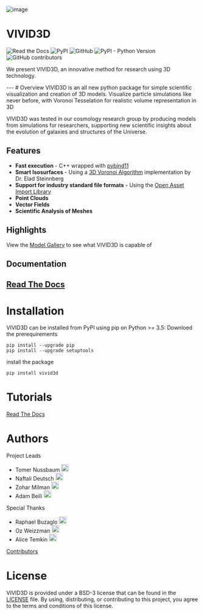 <style type="text/css" rel="stylesheet">
.icon { 
  border-radius: 50%;
}
</style>

![image](https://github.com/GalaxyHunters/Vivid/blob/01788a5e3656dbaa048a48215a290dfb7f3dc831/vivid-cover.png?raw=true)

# VIVID3D
![Read the Docs](https://img.shields.io/readthedocs/vivid)
![PyPI](https://img.shields.io/pypi/v/vivid3d?label=pypi)
![GitHub](https://img.shields.io/github/license/GalaxyHunters/vivid)
![PyPI - Python Version](https://img.shields.io/pypi/pyversions/vivid3d)
![GitHub contributors](https://img.shields.io/github/contributors/GalaxyHunters/vivid)

<p>We present VIVID3D, an innovative method for research using 3D technology.</P>
---
# Overview
VIVID3D is an all new python package for simple scientific visualization and creation of 3D models. 
Visualize particle simulations like never before, with Voronoi Tesselation for realistic volume representation in 3D

VIVID3D was tested in our cosmology research group by producing models from simulations for researchers, supporting new scientific insights about the evolution of galaxies and structures of the Universe.

## Features
- **Fast execution** - C++ wrapped with [pybind11](https://github.com/pybind/pybind11)
- **Smart Isosurfaces** - Using a [3D Voronoi Algorithm](https://doi.org/10.1088/0067-0049/216/2/35) implementation by Dr. Elad Steinnberg
- **Support for industry standard file formats** - Using the [Open Asset Import Library](https://github.com/assimp/assimp)
- **Point Clouds**
- **Vector Fields**
- **Scientific Analysis of Meshes**

## Highlights
View the [Model Gallery](https://naftalide.wixsite.com/vivid) to see what VIVID3D is capable of
## Documentation

[Read The Docs](https://vivid.readthedocs.io/en/latest/)
---
# Installation
VIVID3D can be installed from PyPI using pip on Python >= 3.5:
Downloed the prerequirements
```
pip install --upgrade pip
pip install --upgrade setuptools
```

install the package
```
pip install vivid3d
```

# Tutorials
[Read The Docs](https://vivid.readthedocs.io/en/latest/)

# Authors
Project Leads
- Tomer Nussbaum <a href="https://github.com/tussbaum"><img src="https://avatars.githubusercontent.com/tussbaum" class="logo" width="20"/></a>
- Naftali Deutsch <a href="https://github.com/rslanis"><img src="https://avatars.githubusercontent.com/rslanis" class="logo" width="20"/></a>
- Zohar Milman <a href="https://github.com/ZoharMilman"><img src="https://avatars.githubusercontent.com/ZoharMilman" class="logo" width="20"/></a>
- Adam Beili <a href="https://github.com/Beilinson"><img src="https://avatars.githubusercontent.com/Beilinson" class="logo" width="20"/></a>

Special Thanks
- Raphael Buzaglo <a href="https://github.com/raphae2118"><img src="https://avatars.githubusercontent.com/raphae2118" class="logo" width="20"/></a>
- Oz Weizzman <a href="https://github.com/OzW1234"><img src="https://avatars.githubusercontent.com/OzW1234" class="logo" width="20"/></a>
- Alice Temkin <a href="https://github.com/lazy-fox304"><img src="https://avatars.githubusercontent.com/lazy-fox304" class="logo" width="20"/></a>

[Contributors](https://github.com/GalaxyHunters/vivid/graphs/contributors/)

# License
VIVID3D is provided under a BSD-3 license that can be found in the [LICENSE](https://github.com/GalaxyHunters/Vivid/blob/master/LICENSE) file. By using, distributing, or contributing to this project, you agree to the terms and conditions of this license.
